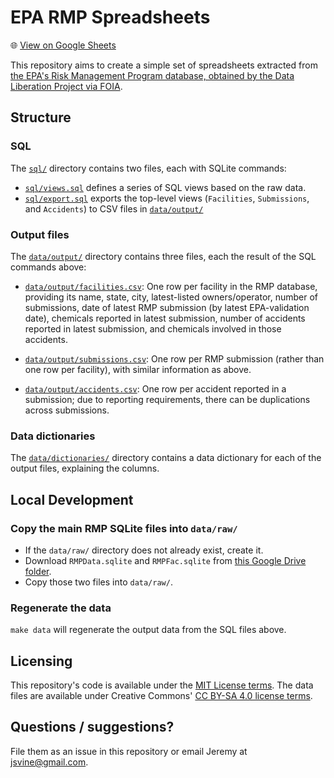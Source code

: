 # EPA RMP Spreadsheets

🌐 [View on Google Sheets](https://docs.google.com/spreadsheets/d/170UIeg_sweeqGWVQrjHWY-HNRqEPE9axbEroSEr4C3M/edit)

This repository aims to create a simple set of spreadsheets extracted from [the EPA's Risk Management Program database, obtained by the Data Liberation Project via FOIA](https://docs.google.com/document/d/1jrLXtv0knnACiPXJ1ZRFXR1GaPWCHJWWjin4rsthFbQ/edit).

## Structure

### SQL

The [`sql/`](sql/) directory contains two files, each with SQLite commands:

- [`sql/views.sql`](sql/views.sql) defines a series of SQL views based on the raw data.
- [`sql/export.sql`](sql/export.sql) exports the top-level views (`Facilities`, `Submissions`, and `Accidents`) to CSV files in [`data/output/`](data/output/)

### Output files

The [`data/output/`](data/output/) directory contains three files, each the result of the SQL commands above:

- [`data/output/facilities.csv`](data/output/facilities.csv): One row per facility in the RMP database, providing its name, state, city, latest-listed owners/operator, number of submissions, date of latest RMP submission (by latest EPA-validation date), chemicals reported in latest submission, number of accidents reported in latest submission, and chemicals involved in those accidents.

- [`data/output/submissions.csv`](data/output/submissions.csv): One row per RMP submission (rather than one row per facility), with similar information as above.

- [`data/output/accidents.csv`](data/output/accidents.csv): One row per accident reported in a submission; due to reporting requirements, there can be duplications across submissions.

### Data dictionaries

The [`data/dictionaries/`](data/dictionaries/) directory contains a data dictionary for each of the output files, explaining the columns.

## Local Development

### Copy the main RMP SQLite files into `data/raw/`

- If the `data/raw/` directory does not already exist, create it.
- Download `RMPData.sqlite` and `RMPFac.sqlite` from [this Google Drive folder](https://drive.google.com/drive/folders/15mfQyTLvEywzQa_C0tBtWzrPE7ZawA7I).
- Copy those two files into `data/raw/`.

### Regenerate the data

`make data` will regenerate the output data from the SQL files above.

## Licensing

This repository's code is available under the [MIT License terms](https://opensource.org/license/mit/). The data files are available under Creative Commons' [CC BY-SA 4.0 license terms](https://creativecommons.org/licenses/by-sa/4.0/).


## Questions / suggestions?

File them as an issue in this repository or email Jeremy at jsvine@gmail.com. 
